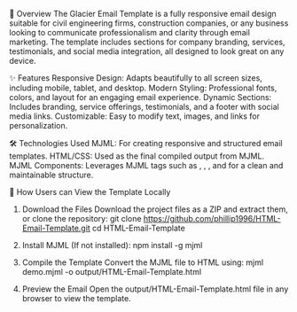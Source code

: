 📖 Overview
The Glacier Email Template is a fully responsive email design suitable for civil engineering firms, construction companies, or any business looking to communicate professionalism and clarity through email marketing. The template includes sections for company branding, services, testimonials, and social media integration, all designed to look great on any device.

✨ Features
Responsive Design: Adapts beautifully to all screen sizes, including mobile, tablet, and desktop.
Modern Styling: Professional fonts, colors, and layout for an engaging email experience.
Dynamic Sections: Includes branding, service offerings, testimonials, and a footer with social media links.
Customizable: Easy to modify text, images, and links for personalization.

🛠️ Technologies Used
MJML: For creating responsive and structured email templates.
HTML/CSS: Used as the final compiled output from MJML.
MJML Components: Leverages MJML tags such as <mj-section>, <mj-column>, <mj-text>, and <mj-image> for a clean and maintainable structure.

🚀 How Users can View the Template Locally
1. Download the Files
Download the project files as a ZIP and extract them, or clone the repository: 
git clone https://github.com/phillip1996/HTML-Email-Template.git
cd HTML-Email-Template

2. Install MJML (If not installed):
npm install -g mjml

3. Compile the Template
Convert the MJML file to HTML using:
mjml demo.mjml -o output/HTML-Email-Template.html
   
4. Preview the Email
Open the output/HTML-Email-Template.html file in any browser to view the template.

